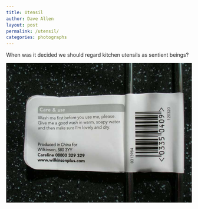 ```yaml
---
title: Utensil
author: Dave Allen
layout: post
permalink: /utensil/
categories: photographs
---
```

When was it decided we should regard kitchen utensils as sentient beings?

<img src="../images/Utensil.jpg" alt="Utensil" />

